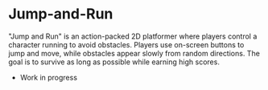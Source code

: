 # Jump-and-Run

"Jump and Run" is an action-packed 2D platformer where players control a character running to avoid obstacles. Players use on-screen buttons to jump and move, while obstacles appear slowly from random directions. The goal is to survive as long as possible while earning high scores.

- Work in progress
